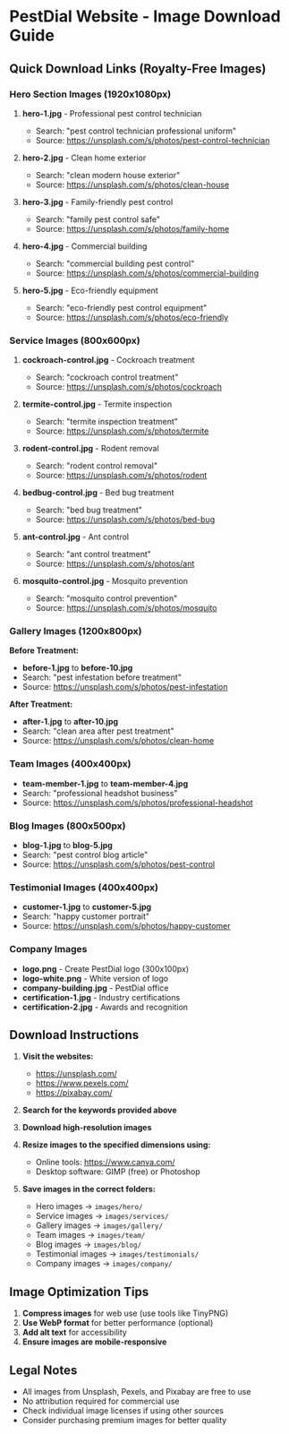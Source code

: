 # PestDial Website - Image Download Guide

## Quick Download Links (Royalty-Free Images)

### Hero Section Images (1920x1080px)
1. **hero-1.jpg** - Professional pest control technician
   - Search: "pest control technician professional uniform"
   - Source: https://unsplash.com/s/photos/pest-control-technician

2. **hero-2.jpg** - Clean home exterior
   - Search: "clean modern house exterior"
   - Source: https://unsplash.com/s/photos/clean-house

3. **hero-3.jpg** - Family-friendly pest control
   - Search: "family pest control safe"
   - Source: https://unsplash.com/s/photos/family-home

4. **hero-4.jpg** - Commercial building
   - Search: "commercial building pest control"
   - Source: https://unsplash.com/s/photos/commercial-building

5. **hero-5.jpg** - Eco-friendly equipment
   - Search: "eco-friendly pest control equipment"
   - Source: https://unsplash.com/s/photos/eco-friendly

### Service Images (800x600px)
1. **cockroach-control.jpg** - Cockroach treatment
   - Search: "cockroach control treatment"
   - Source: https://unsplash.com/s/photos/cockroach

2. **termite-control.jpg** - Termite inspection
   - Search: "termite inspection treatment"
   - Source: https://unsplash.com/s/photos/termite

3. **rodent-control.jpg** - Rodent removal
   - Search: "rodent control removal"
   - Source: https://unsplash.com/s/photos/rodent

4. **bedbug-control.jpg** - Bed bug treatment
   - Search: "bed bug treatment"
   - Source: https://unsplash.com/s/photos/bed-bug

5. **ant-control.jpg** - Ant control
   - Search: "ant control treatment"
   - Source: https://unsplash.com/s/photos/ant

6. **mosquito-control.jpg** - Mosquito prevention
   - Search: "mosquito control prevention"
   - Source: https://unsplash.com/s/photos/mosquito

### Gallery Images (1200x800px)
**Before Treatment:**
- **before-1.jpg** to **before-10.jpg**
- Search: "pest infestation before treatment"
- Source: https://unsplash.com/s/photos/pest-infestation

**After Treatment:**
- **after-1.jpg** to **after-10.jpg**
- Search: "clean area after pest treatment"
- Source: https://unsplash.com/s/photos/clean-home

### Team Images (400x400px)
- **team-member-1.jpg** to **team-member-4.jpg**
- Search: "professional headshot business"
- Source: https://unsplash.com/s/photos/professional-headshot

### Blog Images (800x500px)
- **blog-1.jpg** to **blog-5.jpg**
- Search: "pest control blog article"
- Source: https://unsplash.com/s/photos/pest-control

### Testimonial Images (400x400px)
- **customer-1.jpg** to **customer-5.jpg**
- Search: "happy customer portrait"
- Source: https://unsplash.com/s/photos/happy-customer

### Company Images
- **logo.png** - Create PestDial logo (300x100px)
- **logo-white.png** - White version of logo
- **company-building.jpg** - PestDial office
- **certification-1.jpg** - Industry certifications
- **certification-2.jpg** - Awards and recognition

## Download Instructions

1. **Visit the websites:**
   - https://unsplash.com/
   - https://www.pexels.com/
   - https://pixabay.com/

2. **Search for the keywords provided above**

3. **Download high-resolution images**

4. **Resize images to the specified dimensions using:**
   - Online tools: https://www.canva.com/
   - Desktop software: GIMP (free) or Photoshop

5. **Save images in the correct folders:**
   - Hero images → `images/hero/`
   - Service images → `images/services/`
   - Gallery images → `images/gallery/`
   - Team images → `images/team/`
   - Blog images → `images/blog/`
   - Testimonial images → `images/testimonials/`
   - Company images → `images/company/`

## Image Optimization Tips

1. **Compress images** for web use (use tools like TinyPNG)
2. **Use WebP format** for better performance (optional)
3. **Add alt text** for accessibility
4. **Ensure images are mobile-responsive**

## Legal Notes

- All images from Unsplash, Pexels, and Pixabay are free to use
- No attribution required for commercial use
- Check individual image licenses if using other sources
- Consider purchasing premium images for better quality
